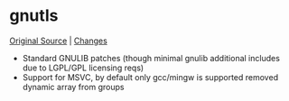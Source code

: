 # gnutls

[Original Source](https://gnutls.org/) | [Changes](https://github.com/mitchcapper/gnutls/compare/master...win32_enhancements)

- Standard GNULIB patches (though minimal gnulib additional includes due to LGPL/GPL licensing reqs)
- Support for MSVC, by default only gcc/mingw is supported removed dynamic array from groups
